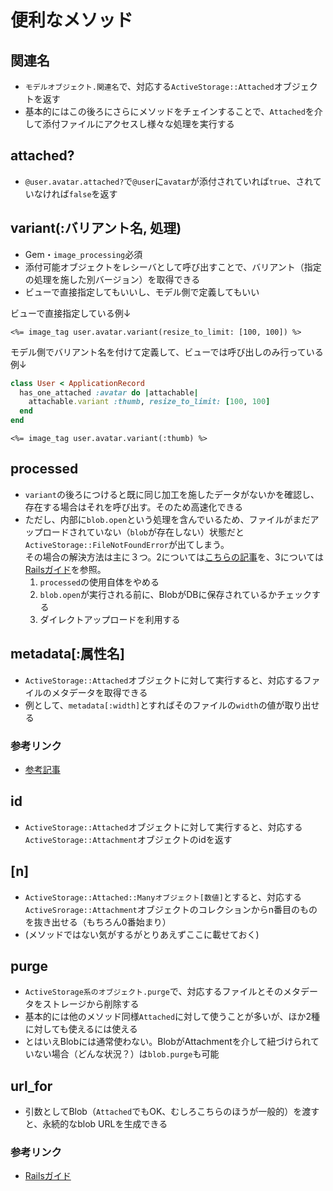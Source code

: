 
# 便利なメソッド

## 関連名
- `モデルオブジェクト.関連名`で、対応する`ActiveStorage::Attached`オブジェクトを返す
- 基本的にはこの後ろにさらにメソッドをチェインすることで、`Attached`を介して添付ファイルにアクセスし様々な処理を実行する

## attached?
- `@user.avatar.attached?`で`@user`に`avatar`が添付されていれば`true`、されていなければ`false`を返す

## variant(:バリアント名, 処理)
- Gem・`image_processing`必須
- 添付可能オブジェクトをレシーバとして呼び出すことで、バリアント（指定の処理を施した別バージョン）を取得できる
- ビューで直接指定してもいいし、モデル側で定義してもいい

ビューで直接指定している例↓
```erb
<%= image_tag user.avatar.variant(resize_to_limit: [100, 100]) %>
```

モデル側でバリアント名を付けて定義して、ビューでは呼び出しのみ行っている例↓
```rb
class User < ApplicationRecord
  has_one_attached :avatar do |attachable|
    attachable.variant :thumb, resize_to_limit: [100, 100]
  end
end
```
```erb
<%= image_tag user.avatar.variant(:thumb) %>
```

## processed
- `variant`の後ろにつけると既に同じ加工を施したデータがないかを確認し、存在する場合はそれを呼び出す。そのため高速化できる
- ただし、内部に`blob.open`という処理を含んでいるため、ファイルがまだアップロードされていない（`blob`が存在しない）状態だと`ActiveStorage::FileNotFoundError`が出てしまう。  
  その場合の解決方法は主に３つ。2については[こちらの記事](https://zenn.dev/meimei_kr/articles/50138b90cbdde8#%E3%82%A8%E3%83%A9%E3%83%BC%E3%82%92%E8%A7%A3%E6%B6%88%E3%81%99%E3%82%8B%E3%81%AB%E3%81%AF%EF%BC%9F)を、3については[Railsガイド](https://railsguides.jp/active_storage_overview.html#%E3%83%80%E3%82%A4%E3%83%AC%E3%82%AF%E3%83%88%E3%82%A2%E3%83%83%E3%83%97%E3%83%AD%E3%83%BC%E3%83%89)を参照。
    1. `processed`の使用自体をやめる
    2. `blob.open`が実行される前に、BlobがDBに保存されているかチェックする
    3. ダイレクトアップロードを利用する

## metadata[:属性名]
- `ActiveStorage::Attached`オブジェクトに対して実行すると、対応するファイルのメタデータを取得できる
- 例として、`metadata[:width]`とすればそのファイルの`width`の値が取り出せる
### 参考リンク
- [参考記事](https://qiita.com/ma2yama/items/b1f138cf92d4fc6a7635)

## id
- `ActiveStorage::Attached`オブジェクトに対して実行すると、対応する`ActiveStorage::Attachment`オブジェクトのidを返す

## [n]
- `ActiveStorage::Attached::Manyオブジェクト[数値]`とすると、対応する`ActiveSrorage::Attachment`オブジェクトのコレクションからn番目のものを抜き出せる（もちろん0番始まり）
- (メソッドではない気がするがとりあえずここに載せておく)

## purge
- `ActiveStorage系のオブジェクト.purge`で、対応するファイルとそのメタデータをストレージから削除する
- 基本的には他のメソッド同様`Attached`に対して使うことが多いが、ほか2種に対しても使えるには使える
- とはいえBlobには通常使わない。BlobがAttachmentを介して紐づけられていない場合（どんな状況？）は`blob.purge`も可能

## url_for
- 引数としてBlob（`Attached`でもOK、むしろこちらのほうが一般的）を渡すと、永続的なblob URLを生成できる
### 参考リンク
- [Railsガイド](https://railsguides.jp/active_storage_overview.html#%E3%83%AA%E3%83%80%E3%82%A4%E3%83%AC%E3%82%AF%E3%83%88%E3%83%A2%E3%83%BC%E3%83%89)